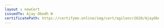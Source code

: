 ```yaml
--- 
layout : newCert 
issuedTo: Ajay Obedh W 
certificatePath: https://certifyme.online/img/cert/agilencr2020/AjayObedhW_01edd.png
--- 
```

